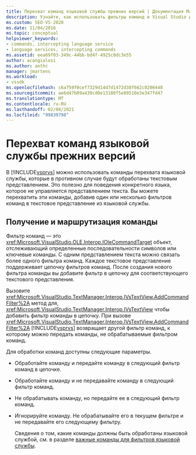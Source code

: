 ```yaml
---
title: Перехват команд языковой службы прежних версий | Документация Майкрософт
description: Узнайте, как использовать фильтры команд в Visual Studio для перехвата команд языковой службы прежних версий и добавления поведения для конкретного языка.
ms.custom: SEO-VS-2020
ms.date: 11/04/2016
ms.topic: conceptual
helpviewer_keywords:
- commands, intercepting language service
- language services, intercepting commands
ms.assetid: eea69f03-349c-44bb-bd4f-4925c0dc3e55
author: acangialosi
ms.author: anthc
manager: jmartens
ms.workload:
- vssdk
ms.openlocfilehash: c6a759f0cef7329d14d7d1472d38f662c0206448
ms.sourcegitcommit: ae6d47b09a439cd0e13180f5e89510e3e347fd47
ms.translationtype: MT
ms.contentlocale: ru-RU
ms.lasthandoff: 02/08/2021
ms.locfileid: "99839798"
---
```

# <a name="intercepting-legacy-language-service-commands"></a>Перехват команд языковой службы прежних версий
В [!INCLUDE[vsprvs](../../code-quality/includes/vsprvs_md.md)] можно использовать команды перехвата языковой службы, которые в противном случае будут обработаны текстовым представлением. Это полезно для поведения конкретного языка, которое не управляется представлением текста. Вы можете перехватить эти команды, добавив один или несколько фильтров команд в текстовое представление из языковой службы.

## <a name="getting-and-routing-the-command"></a>Получение и маршрутизация команды
 Фильтр команд — это <xref:Microsoft.VisualStudio.OLE.Interop.IOleCommandTarget> объект, отслеживающий определенные последовательности символов или ключевые команды. С одним представлением текста можно связать более одного фильтра команд. Каждое текстовое представление поддерживает цепочку фильтров команд. После создания нового фильтра команды вы добавите фильтр в цепочку для соответствующего текстового представления.

 Вызовите <xref:Microsoft.VisualStudio.TextManager.Interop.IVsTextView.AddCommandFilter%2A> метод для, <xref:Microsoft.VisualStudio.TextManager.Interop.IVsTextView> чтобы добавить фильтр команды в цепочку. При вызове <xref:Microsoft.VisualStudio.TextManager.Interop.IVsTextView.AddCommandFilter%2A> [!INCLUDE[vsprvs](../../code-quality/includes/vsprvs_md.md)] возвращает другой фильтр команд, к которому можно передать команды, не обрабатываемые фильтром команд.

 Для обработки команд доступны следующие параметры.

- Обработайте команду и передайте команду в следующий фильтр команд в цепочке.

- Обработайте команду и не передавайте команду в следующий фильтр команд.

- Не обрабатывать команду, но передайте ее в следующий фильтр команд.

- Игнорируйте команду. Не обрабатывайте его в текущем фильтре и не передавайте его следующему фильтру.

  Сведения о том, какие команды должны быть обработаны языковой службой, см. в разделе [важные команды для фильтров языковой службы](../../extensibility/internals/important-commands-for-language-service-filters.md).
